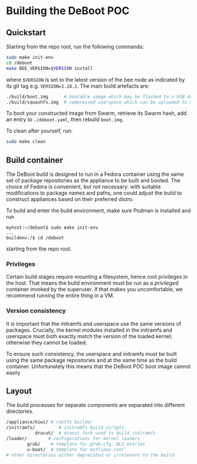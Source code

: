 # Building the DeBoot POC

## Quickstart

Starting from the repo root, run the following commands:

```sh
sudo make init-env
cd /deboot
make BEE_VERSION=$VERSION install
```

where `$VERSION` is set to the latest version of the bee node as indicated by its git tag e.g. `VERSION=1.18.2`. The main build artefacts are:

```sh
./build/boot.img      # bootable image which may be flashed to a USB drive
./build/squashfs.img  # compressed userspace which can be uploaded to Swarm and booted
```

To boot your constructed image from Swarm, retrieve its Swarm hash, add an entry to `./deboot.yaml`, then rebuild `boot.img`.

To clean after yourself, run:

```sh
sudo make clean
```

## Build container

The DeBoot build is designed to run in a Fedora container using the same set of package repositories as the appliance to be built and booted. The choice of Fedora is convenient, but not necessary: with suitable modifications to package names and paths, one could adjust the build to construct appliances based on their preferred distro.

To build and enter the build environment, make sure Podman is installed and run

```
myhost:~/deboot$ sudo make init-env
...
buildenv:/$ cd /deboot
```

starting from the repo root.

### Privileges

Certain build stages require mounting a filesystem, hence root privileges in the host. That means the build environment must be run as a *privileged* container invoked by the superuser. If that makes you uncomfortable, we recommend running the entire thing in a VM.

### Version consistency

It is important that the initramfs and userspace use the same versions of packages. Crucially, the kernel modules installed in the initramfs and userspace must both exactly match the version of the loaded kernel; otherwise they cannot be loaded.

To ensure such consistency, the userspace and initramfs must be built using the same package repositories and at the same time as the build container. Unfortunately this means that the DeBoot POC boot image cannot easily

## Layout

The build processes for separate components are separated into different directories.

```sh
/appliance/kiwi/ # rootfs builder
/initramfs/         # initramfs build scripts
           dracut/  # dracut fork used to build initramfs
/loader/		# configurations for kernel loaders
        grub/    # template for grub.cfg, BLS entries
        u-boot/  # template for extlinux.conf
# other directories either deprecated or irrelevant to the build
```


